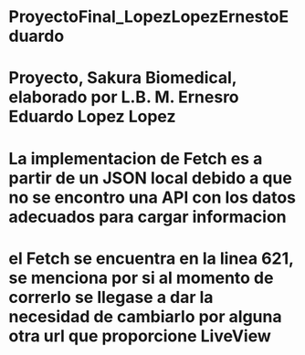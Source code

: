 # ProyectoFinal_LopezLopezErnestoEduardo
# Proyecto, Sakura Biomedical, elaborado por L.B. M. Ernesro Eduardo Lopez Lopez
# La implementacion de Fetch es a partir de un JSON local debido a que no se encontro una API con los datos adecuados para cargar informacion 
# el Fetch se encuentra en la linea 621, se menciona por si al momento de correrlo se llegase a dar la necesidad de cambiarlo por alguna otra url que proporcione LiveView